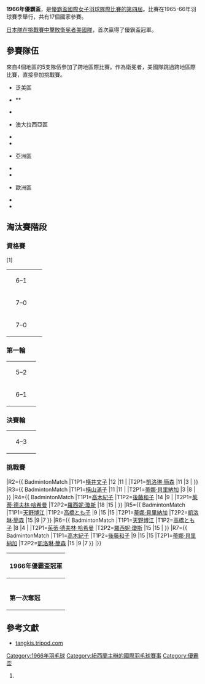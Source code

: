 **1966年優霸盃**，是[優霸盃國際女子](https://zh.wikipedia.org/wiki/優霸盃 "wikilink")[羽球隊際比賽的第四屆](https://zh.wikipedia.org/wiki/羽球 "wikilink")。比賽在1965-66年羽球賽季舉行，共有17個國家參賽。

[日本隊在挑戰賽中擊敗衛冕者](../Page/日本國家羽毛球隊.md "wikilink")[美國隊](../Page/美國國家羽毛球隊.md "wikilink")，首次贏得了優霸盃冠軍。

## 參賽隊伍

來自4個地區的5支隊伍參加了跨地區際比賽。作為衛冕者，美國隊跳過跨地區際比賽，直接參加挑戰賽。

  - 泛美區

<!-- end list -->

  - **

  -
<!-- end list -->

  - 澳大拉西亞區

<!-- end list -->

  -
  -
<!-- end list -->

  - 亞洲區

<!-- end list -->

  -
  -
<!-- end list -->

  - 歐洲區

<!-- end list -->

  -
  -
## 淘汰賽階段

### 資格賽

\[1\]

<table>
<tbody>
<tr class="odd">
<td style="text-align: right;"></td>
<td><p>6–1</p></td>
<td style="text-align: left;"></td>
<td></td>
</tr>
<tr class="even">
<td style="text-align: right;"></td>
<td><p>7–0</p></td>
<td style="text-align: left;"></td>
<td></td>
</tr>
<tr class="odd">
<td style="text-align: right;"></td>
<td><p>7–0</p></td>
<td style="text-align: left;"></td>
<td></td>
</tr>
</tbody>
</table>

### 第一輪

<table>
<tbody>
<tr class="odd">
<td></td>
<td><p>5–2</p></td>
<td></td>
</tr>
<tr class="even">
<td></td>
<td><p>6–1</p></td>
<td></td>
</tr>
</tbody>
</table>

### 決賽輪

<table>
<tbody>
<tr class="odd">
<td></td>
<td><p>4–3</p></td>
<td></td>
</tr>
</tbody>
</table>

### 挑戰賽

|R2={{ BadmintonMatch |T1P1=[橫井文子](https://zh.wikipedia.org/wiki/橫井文子 "wikilink") |12 |11 | |T2P1=[凱洛琳·簡森](https://zh.wikipedia.org/wiki/凱洛琳·簡森 "wikilink") |11 |3 | }} |R3={{ BadmintonMatch |T1P1=[橫山滿子](https://zh.wikipedia.org/wiki/橫山滿子 "wikilink") |11 |11 | |T2P1=[蒂娜·貝里納加](https://zh.wikipedia.org/wiki/蒂娜·貝里納加 "wikilink") |3 |8 | }} |R4={{ BadmintonMatch |T1P1=[高木紀子](https://zh.wikipedia.org/wiki/高木紀子 "wikilink") |T1P2=[後藤和子](https://zh.wikipedia.org/wiki/後藤和子 "wikilink") |14 |9 | |T2P1=[茱蒂·德夫林·哈希曼](https://zh.wikipedia.org/wiki/茱蒂·德夫林·哈希曼 "wikilink") |T2P2=[羅西妮·瓊斯](https://zh.wikipedia.org/wiki/羅西妮·瓊斯 "wikilink") |18 |15 | }} |R5={{ BadmintonMatch |T1P1=[天野博江](https://zh.wikipedia.org/wiki/天野博江 "wikilink") |T1P2=[高橋とも子](https://zh.wikipedia.org/wiki/高橋とも子 "wikilink") |9 |15 |15 |T2P1=[蒂娜·貝里納加](https://zh.wikipedia.org/wiki/蒂娜·貝里納加 "wikilink") |T2P2=[凱洛琳·簡森](https://zh.wikipedia.org/wiki/凱洛琳·簡森 "wikilink") |15 |9 |7 }} |R6={{ BadmintonMatch |T1P1=[天野博江](https://zh.wikipedia.org/wiki/天野博江 "wikilink") |T1P2=[高橋とも子](https://zh.wikipedia.org/wiki/高橋とも子 "wikilink") |8 |4 | |T2P1=[茱蒂·德夫林·哈希曼](https://zh.wikipedia.org/wiki/茱蒂·德夫林·哈希曼 "wikilink") |T2P2=[羅西妮·瓊斯](https://zh.wikipedia.org/wiki/羅西妮·瓊斯 "wikilink") |15 |15 | }} |R7={{ BadmintonMatch |T1P1=[高木紀子](https://zh.wikipedia.org/wiki/高木紀子 "wikilink") |T1P2=[後藤和子](https://zh.wikipedia.org/wiki/後藤和子 "wikilink") |9 |15 |15 |T2P1=[蒂娜·貝里納加](https://zh.wikipedia.org/wiki/蒂娜·貝里納加 "wikilink") |T2P2=[凱洛琳·簡森](https://zh.wikipedia.org/wiki/凱洛琳·簡森 "wikilink") |15 |9 |7 }} |}}

<table>
<thead>
<tr class="header">
<th><p>1966年優霸盃冠軍</p></th>
</tr>
</thead>
<tbody>
<tr class="odd">
<td><p><strong></strong><br />
<strong>第一次奪冠</strong></p></td>
</tr>
</tbody>
</table>

## 參考文獻

  - [tangkis.tripod.com](https://web.archive.org/web/20061214221836/http://tangkis.tripod.com/uber/calendar.htm)

[Category:1966年羽毛球](https://zh.wikipedia.org/wiki/Category:1966年羽毛球 "wikilink") [Category:紐西蘭主辦的國際羽毛球賽事](https://zh.wikipedia.org/wiki/Category:紐西蘭主辦的國際羽毛球賽事 "wikilink") [Category:優霸盃](https://zh.wikipedia.org/wiki/Category:優霸盃 "wikilink")

1.